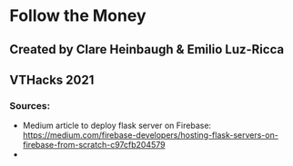 # Follow the Money

## Created by Clare Heinbaugh & Emilio Luz-Ricca
## VTHacks 2021

### Sources:
- Medium article to deploy flask server on Firebase: https://medium.com/firebase-developers/hosting-flask-servers-on-firebase-from-scratch-c97cfb204579
- 
